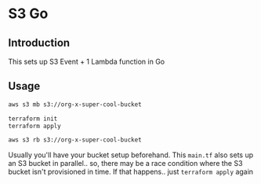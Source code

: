 # S3 Go

## Introduction

This sets up S3 Event + 1 Lambda function in Go

## Usage

```bash
aws s3 mb s3://org-x-super-cool-bucket

terraform init
terraform apply

aws s3 rb s3://org-x-super-cool-bucket
```

Usually you'll have your bucket setup beforehand. This `main.tf` also sets up an S3 bucket in parallel.. so, there may be a race condition where the S3 bucket isn't provisioned in time. If that happens.. just `terraform apply` again
